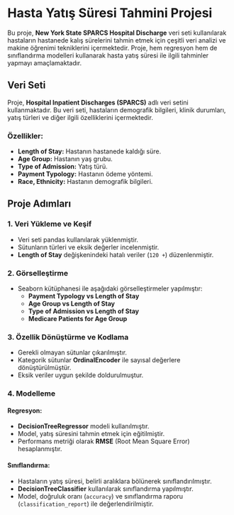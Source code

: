 # Hasta Yatış Süresi Tahmini Projesi

Bu proje, **New York State SPARCS Hospital Discharge** veri seti kullanılarak hastaların hastanede kalış sürelerini tahmin etmek için çeşitli veri analizi ve makine öğrenimi tekniklerini içermektedir. Proje, hem regresyon hem de sınıflandırma modelleri kullanarak hasta yatış süresi ile ilgili tahminler yapmayı amaçlamaktadır.



## Veri Seti

Proje, **Hospital Inpatient Discharges (SPARCS)** adlı veri setini kullanmaktadır. Bu veri seti, hastaların demografik bilgileri, klinik durumları, yatış türleri ve diğer ilgili özelliklerini içermektedir.

### Özellikler:
- **Length of Stay:** Hastanın hastanede kaldığı süre.
- **Age Group:** Hastanın yaş grubu.
- **Type of Admission:** Yatış türü.
- **Payment Typology:** Hastanın ödeme yöntemi.
- **Race, Ethnicity:** Hastanın demografik bilgileri.


## Proje Adımları

### 1. Veri Yükleme ve Keşif
- Veri seti pandas kullanılarak yüklenmiştir.
- Sütunların türleri ve eksik değerler incelenmiştir.
- **Length of Stay** değişkenindeki hatalı veriler (`120 +`) düzenlenmiştir.

### 2. Görselleştirme
- Seaborn kütüphanesi ile aşağıdaki görselleştirmeler yapılmıştır:
  - **Payment Typology vs Length of Stay**
  - **Age Group vs Length of Stay**
  - **Type of Admission vs Length of Stay**
  - **Medicare Patients for Age Group**

### 3. Özellik Dönüştürme ve Kodlama
- Gerekli olmayan sütunlar çıkarılmıştır.
- Kategorik sütunlar **OrdinalEncoder** ile sayısal değerlere dönüştürülmüştür.
- Eksik veriler uygun şekilde doldurulmuştur.

### 4. Modelleme
#### Regresyon:
- **DecisionTreeRegressor** modeli kullanılmıştır.
- Model, yatış süresini tahmin etmek için eğitilmiştir.
- Performans metriği olarak **RMSE** (Root Mean Square Error) hesaplanmıştır.

#### Sınıflandırma:
- Hastaların yatış süresi, belirli aralıklara bölünerek sınıflandırılmıştır.
- **DecisionTreeClassifier** kullanılarak sınıflandırma yapılmıştır.
- Model, doğruluk oranı (`accuracy`) ve sınıflandırma raporu (`classification_report`) ile değerlendirilmiştir.
